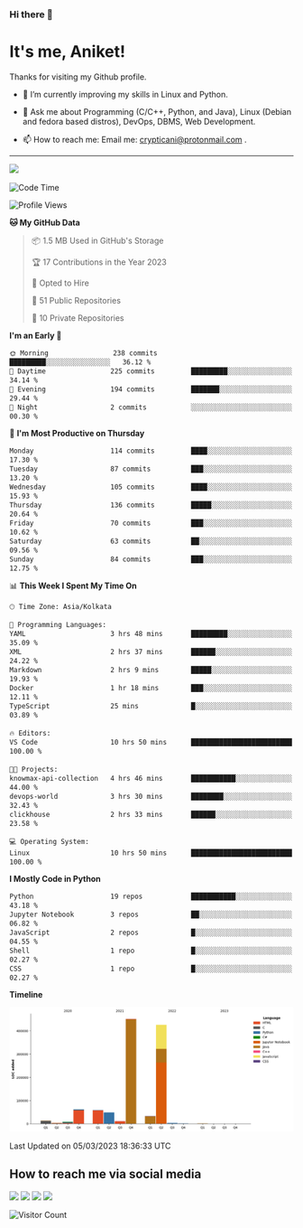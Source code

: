 ### Hi there 👋

   # It's me, Aniket!
   Thanks for visiting my Github profile.

<!--
**crypticani/crypticani** is a ✨ _special_ ✨ repository because its `README.md` (this file) appears on your GitHub profile. -->

- 🌱 I’m currently improving my skills in Linux and Python.

- 💬 Ask me about Programming (C/C++, Python, and Java), Linux (Debian and fedora based distros), DevOps, DBMS, Web Development.

- 📫 How to reach me: Email me: crypticani@protonmail.com .

---

<a href="#"><img src="https://github-readme-stats.vercel.app/api?username=crypticani&show_icons=true&hide_border=false&layout=default&theme=dracula&count_private=true"></a>

<!--START_SECTION:waka-->
![Code Time](http://img.shields.io/badge/Code%20Time-441%20hrs%2035%20mins-blue)

![Profile Views](http://img.shields.io/badge/Profile%20Views-0-blue)

**🐱 My GitHub Data** 

> 📦 1.5 MB Used in GitHub's Storage 
 > 
> 🏆 17 Contributions in the Year 2023
 > 
> 💼 Opted to Hire
 > 
> 📜 51 Public Repositories 
 > 
> 🔑 10 Private Repositories 
 > 
**I'm an Early 🐤** 

```text
🌞 Morning                238 commits         █████████░░░░░░░░░░░░░░░░   36.12 % 
🌆 Daytime                225 commits         █████████░░░░░░░░░░░░░░░░   34.14 % 
🌃 Evening                194 commits         ███████░░░░░░░░░░░░░░░░░░   29.44 % 
🌙 Night                  2 commits           ░░░░░░░░░░░░░░░░░░░░░░░░░   00.30 % 
```
📅 **I'm Most Productive on Thursday** 

```text
Monday                   114 commits         ████░░░░░░░░░░░░░░░░░░░░░   17.30 % 
Tuesday                  87 commits          ███░░░░░░░░░░░░░░░░░░░░░░   13.20 % 
Wednesday                105 commits         ████░░░░░░░░░░░░░░░░░░░░░   15.93 % 
Thursday                 136 commits         █████░░░░░░░░░░░░░░░░░░░░   20.64 % 
Friday                   70 commits          ███░░░░░░░░░░░░░░░░░░░░░░   10.62 % 
Saturday                 63 commits          ██░░░░░░░░░░░░░░░░░░░░░░░   09.56 % 
Sunday                   84 commits          ███░░░░░░░░░░░░░░░░░░░░░░   12.75 % 
```


📊 **This Week I Spent My Time On** 

```text
🕑︎ Time Zone: Asia/Kolkata

💬 Programming Languages: 
YAML                     3 hrs 48 mins       █████████░░░░░░░░░░░░░░░░   35.09 % 
XML                      2 hrs 37 mins       ██████░░░░░░░░░░░░░░░░░░░   24.22 % 
Markdown                 2 hrs 9 mins        █████░░░░░░░░░░░░░░░░░░░░   19.93 % 
Docker                   1 hr 18 mins        ███░░░░░░░░░░░░░░░░░░░░░░   12.11 % 
TypeScript               25 mins             █░░░░░░░░░░░░░░░░░░░░░░░░   03.89 % 

🔥 Editors: 
VS Code                  10 hrs 50 mins      █████████████████████████   100.00 % 

🐱‍💻 Projects: 
knowmax-api-collection   4 hrs 46 mins       ███████████░░░░░░░░░░░░░░   44.00 % 
devops-world             3 hrs 30 mins       ████████░░░░░░░░░░░░░░░░░   32.43 % 
clickhouse               2 hrs 33 mins       ██████░░░░░░░░░░░░░░░░░░░   23.58 % 

💻 Operating System: 
Linux                    10 hrs 50 mins      █████████████████████████   100.00 % 
```

**I Mostly Code in Python** 

```text
Python                   19 repos            ███████████░░░░░░░░░░░░░░   43.18 % 
Jupyter Notebook         3 repos             ██░░░░░░░░░░░░░░░░░░░░░░░   06.82 % 
JavaScript               2 repos             █░░░░░░░░░░░░░░░░░░░░░░░░   04.55 % 
Shell                    1 repo              █░░░░░░░░░░░░░░░░░░░░░░░░   02.27 % 
CSS                      1 repo              █░░░░░░░░░░░░░░░░░░░░░░░░   02.27 % 
```



**Timeline**

![Lines of Code chart](https://raw.githubusercontent.com/crypticani/crypticani/master/assets/bar_graph.png)


 Last Updated on 05/03/2023 18:36:33 UTC
<!--END_SECTION:waka-->

## How to reach me via social media
<p>
<a href="https://www.linkedin.com/in/crypticani/"><img src="https://img.shields.io/badge/-LinkedIn-blue?&style=for-the-badge&logo=linkedin&logoColor=white" height=30></a> 
<a href="https://twitter.com/crypticani"><img src="https://img.shields.io/badge/twitter-%231DA1F2.svg?&style=for-the-badge&logo=twitter&logoColor=white" height=30></a> 
<a href="https://www.quora.com/profile/Cryptic-Ani"><img src="https://img.shields.io/badge/-Quora-critical?&style=for-the-badge&logo=quora&logoColor=white" height=30></a>   
<a href="https://t.me/crypticani"><img src="https://img.shields.io/badge/-Telegram-informational?&style=for-the-badge&logo=telegram&logoColor=white" height=30></a> 

</p>

![Visitor Count](https://profile-counter.glitch.me/{crypticani}/count.svg)

